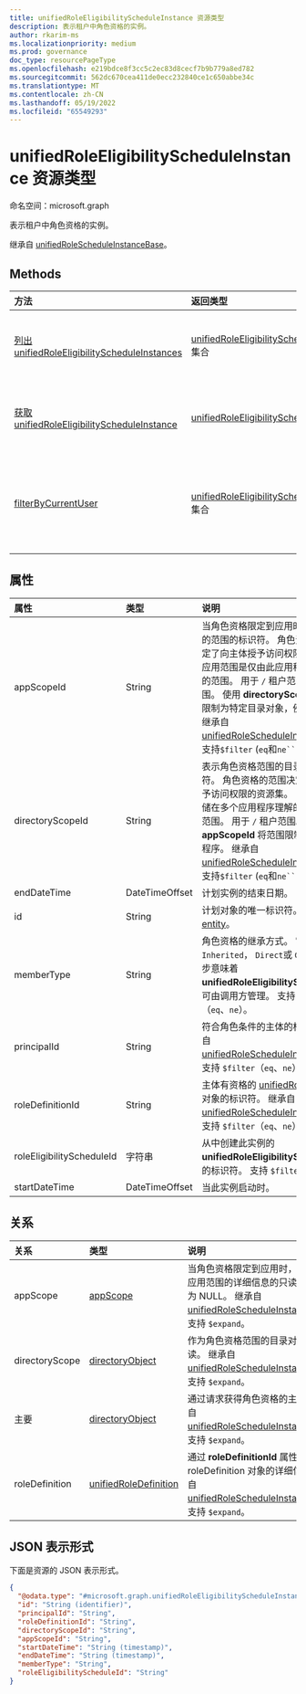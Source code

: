 ```yaml
---
title: unifiedRoleEligibilityScheduleInstance 资源类型
description: 表示租户中角色资格的实例。
author: rkarim-ms
ms.localizationpriority: medium
ms.prod: governance
doc_type: resourcePageType
ms.openlocfilehash: e219bdce8f3cc5c2ec83d8cecf7b9b779a8ed782
ms.sourcegitcommit: 562dc670cea411de0ecc232840ce1c650abbe34c
ms.translationtype: MT
ms.contentlocale: zh-CN
ms.lasthandoff: 05/19/2022
ms.locfileid: "65549293"
---
```

# <a name="unifiedroleeligibilityscheduleinstance-resource-type"></a>unifiedRoleEligibilityScheduleInstance 资源类型

命名空间：microsoft.graph

表示租户中角色资格的实例。

继承自 [unifiedRoleScheduleInstanceBase](../resources/unifiedrolescheduleinstancebase.md)。

## <a name="methods"></a>Methods
|方法|返回类型|说明|
|:---|:---|:---|
|[列出 unifiedRoleEligibilityScheduleInstances](../api/rbacapplication-list-roleeligibilityscheduleinstances.md)|[unifiedRoleEligibilityScheduleInstance](../resources/unifiedroleeligibilityscheduleinstance.md) 集合|获取角色可变性实例。|
|[获取 unifiedRoleEligibilityScheduleInstance](../api/unifiedroleeligibilityscheduleinstance-get.md)|[unifiedRoleEligibilityScheduleInstance](../resources/unifiedroleeligibilityscheduleinstance.md)|获取角色资格的实例。|
|[filterByCurrentUser](../api/unifiedroleeligibilityscheduleinstance-filterbycurrentuser.md)|[unifiedRoleEligibilityScheduleInstance](../resources/unifiedroleeligibilityscheduleinstance.md) 集合|获取调用主体的合格角色实例。|


## <a name="properties"></a>属性
|属性|类型|说明|
|:---|:---|:---|
|appScopeId|String|当角色资格限定到应用时，特定于应用的范围的标识符。 角色资格的范围决定了向主体授予访问权限的资源集。 应用范围是仅由此应用程序定义和理解的范围。 用于 `/` 租户范围的应用范围。 使用 **directoryScopeId** 将范围限制为特定目录对象，例如管理单元。 继承自 [unifiedRoleScheduleInstanceBase](../resources/unifiedrolescheduleinstancebase.md)。 支持`$filter` (`eq`和`ne``null`值) 。|
|directoryScopeId|String|表示角色资格范围的目录对象的标识符。 角色资格的范围决定了向主体授予访问权限的资源集。 目录范围是存储在多个应用程序理解的目录中的共享范围。 用于 `/` 租户范围。 使用 **appScopeId** 将范围限制为仅限应用程序。 继承自 [unifiedRoleScheduleInstanceBase](../resources/unifiedrolescheduleinstancebase.md)。 支持`$filter` (`eq`和`ne``null`值) 。|
|endDateTime|DateTimeOffset|计划实例的结束日期。|
|id|String|计划对象的唯一标识符。 继承自 [entity](../resources/entity.md)。|
|memberType|String|角色资格的继承方式。 它可以是 `Inherited`， `Direct`或 `Group`. 这进一步意味着 **unifiedRoleEligibilitySchedule** 是否可由调用方管理。 支持 `$filter`（`eq`、`ne`）。|
|principalId|String|符合角色条件的主体的标识符。 继承自 [unifiedRoleScheduleInstanceBase](../resources/unifiedrolescheduleinstancebase.md)。 支持 `$filter`（`eq`、`ne`）。 |
|roleDefinitionId|String|主体有资格的 [unifiedRoleDefinition](unifiedroledefinition.md) 对象的标识符。 继承自 [unifiedRoleScheduleInstanceBase](../resources/unifiedrolescheduleinstancebase.md)。 支持 `$filter`（`eq`、`ne`）。|
|roleEligibilityScheduleId|字符串|从中创建此实例的 **unifiedRoleEligibilitySchedule** 对象的标识符。 支持 `$filter`（`eq`、`ne`）。|
|startDateTime|DateTimeOffset|当此实例启动时。|

## <a name="relationships"></a>关系
|关系|类型|说明|
|:---|:---|:---|
|appScope|[appScope](../resources/appscope.md)|当角色资格限定到应用时，具有特定于应用范围的详细信息的只读属性。 可为 NULL。 继承自 [unifiedRoleScheduleInstanceBase](../resources/unifiedrolescheduleinstancebase.md)。 支持 `$expand`。|
|directoryScope|[directoryObject](../resources/directoryobject.md)|作为角色资格范围的目录对象。 只读。 继承自 [unifiedRoleScheduleInstanceBase](../resources/unifiedrolescheduleinstancebase.md)。 支持 `$expand`。|
|主要|[directoryObject](../resources/directoryobject.md)|通过请求获得角色资格的主体。 继承自 [unifiedRoleScheduleInstanceBase](../resources/unifiedrolescheduleinstancebase.md)。 支持 `$expand`。|
|roleDefinition|[unifiedRoleDefinition](../resources/unifiedroledefinition.md)|通过 **roleDefinitionId** 属性引用的 roleDefinition 对象的详细信息。 继承自 [unifiedRoleScheduleInstanceBase](../resources/unifiedrolescheduleinstancebase.md)。 支持 `$expand`。|

## <a name="json-representation"></a>JSON 表示形式
下面是资源的 JSON 表示形式。
<!-- {
  "blockType": "resource",
  "keyProperty": "id",
  "@odata.type": "microsoft.graph.unifiedRoleEligibilityScheduleInstance",
  "baseType": "microsoft.graph.unifiedRoleScheduleInstanceBase",
  "openType": false
}
-->
``` json
{
  "@odata.type": "#microsoft.graph.unifiedRoleEligibilityScheduleInstance",
  "id": "String (identifier)",
  "principalId": "String",
  "roleDefinitionId": "String",
  "directoryScopeId": "String",
  "appScopeId": "String",
  "startDateTime": "String (timestamp)",
  "endDateTime": "String (timestamp)",
  "memberType": "String",
  "roleEligibilityScheduleId": "String"
}
```

